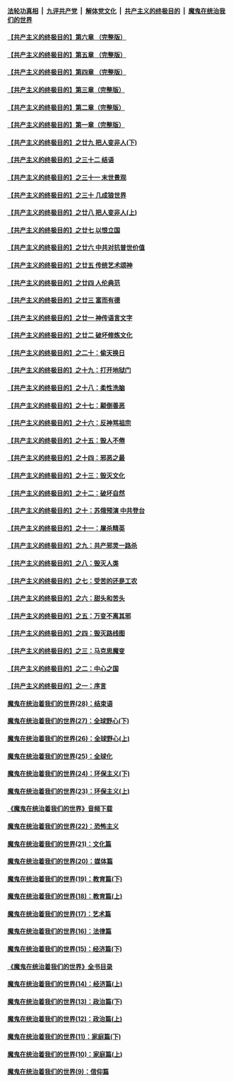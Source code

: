 

####  [法轮功真相](../../../../basic/blob/master/README.md?t=06260131) &nbsp;|&nbsp; [九评共产党](../../../../9ping.md/blob/master/README.md?t=06260131) &nbsp;|&nbsp; [解体党文化](../../../../jtdwh.md/blob/master/README.md?t=06260131)  &nbsp;|&nbsp; [共产主义的终极目的](../../../../gczydzjmd.md/blob/master/README.md?t=06260131) &nbsp;|&nbsp; [魔鬼在统治我们的世界](../../../../mgztzwmdsj.md/blob/master/README.md?t=06260131) 

#### [【共产主义的终极目的】第六章 （完整版）](../pages/nsc422/n11428913.md?t=06260131) 

#### [【共产主义的终极目的】第五章 （完整版）](../pages/nsc422/n11428912.md?t=06260131) 

#### [【共产主义的终极目的】第四章 （完整版）](../pages/nsc422/n11428907.md?t=06260131) 

#### [【共产主义的终极目的】第三章（完整版）](../pages/nsc422/n11428848.md?t=06260131) 

#### [【共产主义的终极目的】第二章（完整版）](../pages/nsc422/n11428831.md?t=06260131) 

#### [【共产主义的终极目的】第一章（完整版）](../pages/nsc422/n11417651.md?t=06260131) 

#### [【共产主义的终极目的】之廿九 把人变非人(下)](../pages/nsc422/n11344140.md?t=06260131) 

#### [【共产主义的终极目的】之三十二 结语](../pages/nsc422/n11360535.md?t=06260131) 

#### [【共产主义的终极目的】之三十一 末世景观](../pages/nsc422/n11351129.md?t=06260131) 

#### [【共产主义的终极目的】之三十 几成狼世界](../pages/nsc422/n11348280.md?t=06260131) 

#### [【共产主义的终极目的】之廿八 把人变非人(上)](../pages/nsc422/n11340492.md?t=06260131) 

#### [【共产主义的终极目的】之廿七 以恨立国](../pages/nsc422/n11336944.md?t=06260131) 

#### [【共产主义的终极目的】之廿六 中共对抗普世价值](../pages/nsc422/n11324785.md?t=06260131) 

#### [【共产主义的终极目的】之廿五 传统艺术颂神](../pages/nsc422/n11296396.md?t=06260131) 

#### [【共产主义的终极目的】之廿四 人伦典范](../pages/nsc422/n11296397.md?t=06260131) 

#### [【共产主义的终极目的】之廿三 富而有德](../pages/nsc422/n11283598.md?t=06260131) 

#### [【共产主义的终极目的】之廿一 神传语言文字](../pages/nsc422/n11263265.md?t=06260131) 

#### [【共产主义的终极目的】之廿二 破坏修炼文化](../pages/nsc422/n11245728.md?t=06260131) 

#### [【共产主义的终极目的】之二十：偷天换日](../pages/nsc422/n11238846.md?t=06260131) 

#### [【共产主义的终极目的】之十九：打开地狱门](../pages/nsc422/n11206376.md?t=06260131) 

#### [【共产主义的终极目的】之十八：柔性洗脑](../pages/nsc422/n11199994.md?t=06260131) 

#### [【共产主义的终极目的】之十七：颠倒善恶](../pages/nsc422/n11179782.md?t=06260131) 

#### [【共产主义的终极目的】之十六：反神骂祖宗](../pages/nsc422/n11166798.md?t=06260131) 

#### [【共产主义的终极目的】之十五：毁人不倦](../pages/nsc422/n11166792.md?t=06260131) 

#### [【共产主义的终极目的】之十四：邪恶之最](../pages/nsc422/n11150249.md?t=06260131) 

#### [【共产主义的终极目的】之十三：毁灭文化](../pages/nsc422/n11135227.md?t=06260131) 

#### [【共产主义的终极目的】之十二：破坏自然](../pages/nsc422/n11135214.md?t=06260131) 

#### [【共产主义的终极目的】之十：苏俄预演 中共登台](../pages/nsc422/n11118424.md?t=06260131) 

#### [【共产主义的终极目的】之十一：屠杀精英](../pages/nsc422/n11118442.md?t=06260131) 

#### [【共产主义的终极目的】之九：共产邪灵一路杀](../pages/nsc422/n11114139.md?t=06260131) 

#### [【共产主义的终极目的】之八：毁灭人类](../pages/nsc422/n11108503.md?t=06260131) 

#### [【共产主义的终极目的】之七：受苦的还是工农](../pages/nsc422/n11101809.md?t=06260131) 

#### [【共产主义的终极目的】之六：甜头和苦头](../pages/nsc422/n11096971.md?t=06260131) 

#### [【共产主义的终极目的】之五：万变不离其邪](../pages/nsc422/n11091285.md?t=06260131) 

#### [【共产主义的终极目的】之四：毁灭路线图](../pages/nsc422/n11086284.md?t=06260131) 

#### [【共产主义的终极目的】之三：马克思魔变](../pages/nsc422/n11061941.md?t=06260131) 

#### [【共产主义的终极目的】之二：中心之国](../pages/nsc422/n11047728.md?t=06260131) 

#### [【共产主义的终极目的】之一：序言](../pages/nsc422/n11086077.md?t=06260131) 

#### [魔鬼在统治着我们的世界(28)：结束语](../pages/nsc422/n10936246.md?t=06260131) 

#### [魔鬼在统治着我们的世界(27)：全球野心(下)](../pages/nsc422/n10928319.md?t=06260131) 

#### [魔鬼在统治着我们的世界(26)：全球野心(上)](../pages/nsc422/n10900318.md?t=06260131) 

#### [魔鬼在统治着我们的世界(25)：全球化](../pages/nsc422/n10788205.md?t=06260131) 

#### [魔鬼在统治着我们的世界(24)：环保主义(下)](../pages/nsc422/n10695307.md?t=06260131) 

#### [魔鬼在统治着我们的世界(23)：环保主义(上)](../pages/nsc422/n10688613.md?t=06260131) 

#### [《魔鬼在统治着我们的世界》音频下载](../pages/nsc422/n10635553.md?t=06260131) 

#### [魔鬼在统治着我们的世界(22)：恐怖主义](../pages/nsc422/n10614727.md?t=06260131) 

#### [魔鬼在统治着我们的世界(21)：文化篇](../pages/nsc422/n10597706.md?t=06260131) 

#### [魔鬼在统治着我们的世界(20)：媒体篇](../pages/nsc422/n10586579.md?t=06260131) 

#### [魔鬼在统治着我们的世界(19)：教育篇(下)](../pages/nsc422/n10564808.md?t=06260131) 

#### [魔鬼在统治着我们的世界(18)：教育篇(上)](../pages/nsc422/n10526970.md?t=06260131) 

#### [魔鬼在统治着我们的世界(17)：艺术篇](../pages/nsc422/n10499093.md?t=06260131) 

#### [魔鬼在统治着我们的世界(16)：法律篇](../pages/nsc422/n10485969.md?t=06260131) 

#### [魔鬼在统治着我们的世界(15)：经济篇(下)](../pages/nsc422/n10469975.md?t=06260131) 

#### [《魔鬼在统治着我们的世界》全书目录](../pages/nsc422/n10464261.md?t=06260131) 

#### [魔鬼在统治着我们的世界(14)：经济篇(上)](../pages/nsc422/n10457370.md?t=06260131) 

#### [魔鬼在统治着我们的世界(13)：政治篇(下)](../pages/nsc422/n10448270.md?t=06260131) 

#### [魔鬼在统治着我们的世界(12)：政治篇(上)](../pages/nsc422/n10444576.md?t=06260131) 

#### [魔鬼在统治着我们的世界(11)：家庭篇(下)](../pages/nsc422/n10440961.md?t=06260131) 

#### [魔鬼在统治着我们的世界(10)：家庭篇(上)](../pages/nsc422/n10435448.md?t=06260131) 

#### [魔鬼在统治着我们的世界(9)：信仰篇](../pages/nsc422/n10432159.md?t=06260131) 


